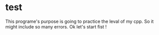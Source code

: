 # test
This programe's purpose is going to practice the leval of my cpp.
So it might include so many errors.
Ok let's start fist !
